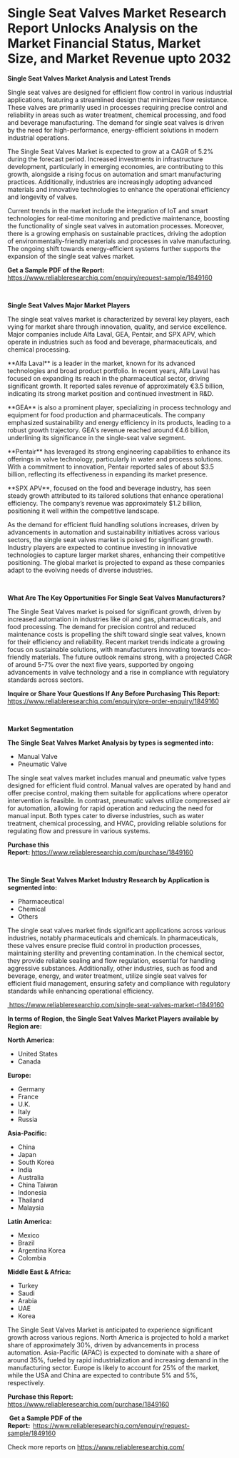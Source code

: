 <p><h1>Single Seat Valves Market Research Report Unlocks Analysis on the Market Financial Status, Market Size, and Market Revenue upto 2032</h1></p><p><strong>Single Seat Valves Market Analysis and Latest Trends</strong></p>
<p><p>Single seat valves are designed for efficient flow control in various industrial applications, featuring a streamlined design that minimizes flow resistance. These valves are primarily used in processes requiring precise control and reliability in areas such as water treatment, chemical processing, and food and beverage manufacturing. The demand for single seat valves is driven by the need for high-performance, energy-efficient solutions in modern industrial operations.</p><p>The Single Seat Valves Market is expected to grow at a CAGR of 5.2% during the forecast period. Increased investments in infrastructure development, particularly in emerging economies, are contributing to this growth, alongside a rising focus on automation and smart manufacturing practices. Additionally, industries are increasingly adopting advanced materials and innovative technologies to enhance the operational efficiency and longevity of valves.</p><p>Current trends in the market include the integration of IoT and smart technologies for real-time monitoring and predictive maintenance, boosting the functionality of single seat valves in automation processes. Moreover, there is a growing emphasis on sustainable practices, driving the adoption of environmentally-friendly materials and processes in valve manufacturing. The ongoing shift towards energy-efficient systems further supports the expansion of the single seat valves market.</p></p>
<p><strong>Get a Sample PDF of the Report:&nbsp;</strong> <a href="https://www.reliableresearchiq.com/enquiry/request-sample/1849160?utm_campaign=2735&utm_medium=2&utm_source=Github&utm_content=ia&utm_term=11042025&utm_id=single-seat-valves">https://www.reliableresearchiq.com/enquiry/request-sample/1849160</a></p>
<p>&nbsp;</p>
<p><strong>Single Seat Valves Major Market Players</strong></p>
<p><p>The single seat valves market is characterized by several key players, each vying for market share through innovation, quality, and service excellence. Major companies include Alfa Laval, GEA, Pentair, and SPX APV, which operate in industries such as food and beverage, pharmaceuticals, and chemical processing.</p><p>**Alfa Laval** is a leader in the market, known for its advanced technologies and broad product portfolio. In recent years, Alfa Laval has focused on expanding its reach in the pharmaceutical sector, driving significant growth. It reported sales revenue of approximately €3.5 billion, indicating its strong market position and continued investment in R&D.</p><p>**GEA** is also a prominent player, specializing in process technology and equipment for food production and pharmaceuticals. The company emphasized sustainability and energy efficiency in its products, leading to a robust growth trajectory. GEA's revenue reached around €4.6 billion, underlining its significance in the single-seat valve segment.</p><p>**Pentair** has leveraged its strong engineering capabilities to enhance its offerings in valve technology, particularly in water and process solutions. With a commitment to innovation, Pentair reported sales of about $3.5 billion, reflecting its effectiveness in expanding its market presence.</p><p>**SPX APV**, focused on the food and beverage industry, has seen steady growth attributed to its tailored solutions that enhance operational efficiency. The company’s revenue was approximately $1.2 billion, positioning it well within the competitive landscape.</p><p>As the demand for efficient fluid handling solutions increases, driven by advancements in automation and sustainability initiatives across various sectors, the single seat valves market is poised for significant growth. Industry players are expected to continue investing in innovative technologies to capture larger market shares, enhancing their competitive positioning. The global market is projected to expand as these companies adapt to the evolving needs of diverse industries.</p></p>
<p>&nbsp;</p>
<p><strong>What Are The Key Opportunities For Single Seat Valves Manufacturers?</strong></p>
<p><p>The Single Seat Valves market is poised for significant growth, driven by increased automation in industries like oil and gas, pharmaceuticals, and food processing. The demand for precision control and reduced maintenance costs is propelling the shift toward single seat valves, known for their efficiency and reliability. Recent market trends indicate a growing focus on sustainable solutions, with manufacturers innovating towards eco-friendly materials. The future outlook remains strong, with a projected CAGR of around 5-7% over the next five years, supported by ongoing advancements in valve technology and a rise in compliance with regulatory standards across sectors.</p></p>
<p><strong>Inquire or Share Your Questions If Any Before Purchasing This Report:</strong> <a href="https://www.reliableresearchiq.com/enquiry/pre-order-enquiry/1849160?utm_campaign=2735&utm_medium=2&utm_source=Github&utm_content=ia&utm_term=11042025&utm_id=single-seat-valves">https://www.reliableresearchiq.com/enquiry/pre-order-enquiry/1849160</a></p>
<p>&nbsp;</p>
<p><strong>Market Segmentation</strong></p>
<p><strong>The Single Seat Valves Market Analysis by types is segmented into:</strong></p>
<p><ul><li>Manual Valve</li><li>Pneumatic Valve</li></ul></p>
<p><p>The single seat valves market includes manual and pneumatic valve types designed for efficient fluid control. Manual valves are operated by hand and offer precise control, making them suitable for applications where operator intervention is feasible. In contrast, pneumatic valves utilize compressed air for automation, allowing for rapid operation and reducing the need for manual input. Both types cater to diverse industries, such as water treatment, chemical processing, and HVAC, providing reliable solutions for regulating flow and pressure in various systems.</p></p>
<p><strong>Purchase this Report:&nbsp;</strong><a href="https://www.reliableresearchiq.com/purchase/1849160?utm_campaign=2735&utm_medium=2&utm_source=Github&utm_content=ia&utm_term=11042025&utm_id=single-seat-valves">https://www.reliableresearchiq.com/purchase/1849160</a></p>
<p>&nbsp;</p>
<p><strong>The Single Seat Valves Market Industry Research by Application is segmented into:</strong></p>
<p><ul><li>Pharmaceutical</li><li>Chemical</li><li>Others</li></ul></p>
<p><p>The single seat valves market finds significant applications across various industries, notably pharmaceuticals and chemicals. In pharmaceuticals, these valves ensure precise fluid control in production processes, maintaining sterility and preventing contamination. In the chemical sector, they provide reliable sealing and flow regulation, essential for handling aggressive substances. Additionally, other industries, such as food and beverage, energy, and water treatment, utilize single seat valves for efficient fluid management, ensuring safety and compliance with regulatory standards while enhancing operational efficiency.</p></p>
<p><a href="https://www.reliableresearchiq.com/single-seat-valves-market-r1849160?utm_campaign=2735&utm_medium=2&utm_source=Github&utm_content=ia&utm_term=11042025&utm_id=single-seat-valves">&nbsp;https://www.reliableresearchiq.com/single-seat-valves-market-r1849160</a></p>
<p><strong>In terms of Region, the Single Seat Valves Market Players available by Region are:</strong></p>
<p>
    <p> <strong> North America: </strong>
        <ul>
            <li>United States</li>
            <li>Canada</li>
        </ul>
        </p> 
    <p> <strong> Europe: </strong>
        <ul>
            <li>Germany</li>
            <li>France</li>
            <li>U.K.</li>
            <li>Italy</li>
            <li>Russia</li>
        </ul>
        </p> 
    <p> <strong> Asia-Pacific: </strong>
        <ul>
            <li>China</li>
            <li>Japan</li>
            <li>South Korea</li>
            <li>India</li>
            <li>Australia</li>
            <li>China Taiwan</li>
            <li>Indonesia</li>
            <li>Thailand</li>
            <li>Malaysia</li>
        </ul>
        </p> 
    <p> <strong> Latin America: </strong>
        <ul>
            <li>Mexico</li>
            <li>Brazil</li>
            <li>Argentina Korea</li>
            <li>Colombia</li>
        </ul>
        </p> 
    <p> <strong> Middle East & Africa: </strong>
        <ul>
            <li>Turkey</li>
            <li>Saudi</li>
            <li>Arabia</li>
            <li>UAE</li>
            <li>Korea</li>
        </ul>
    </p>
    </p>
<p><p>The Single Seat Valves Market is anticipated to experience significant growth across various regions. North America is projected to hold a market share of approximately 30%, driven by advancements in process automation. Asia-Pacific (APAC) is expected to dominate with a share of around 35%, fueled by rapid industrialization and increasing demand in the manufacturing sector. Europe is likely to account for 25% of the market, while the USA and China are expected to contribute 5% and 5%, respectively.</p></p>
<p><strong>Purchase this Report: </strong><a href="https://www.reliableresearchiq.com/purchase/1849160?utm_campaign=2735&utm_medium=2&utm_source=Github&utm_content=ia&utm_term=11042025&utm_id=single-seat-valves">https://www.reliableresearchiq.com/purchase/1849160</a></p>
<p>&nbsp;<strong>Get a Sample PDF of the Report:&nbsp;&nbsp;</strong><a href="https://www.reliableresearchiq.com/enquiry/request-sample/1849160?utm_campaign=2735&utm_medium=2&utm_source=Github&utm_content=ia&utm_term=11042025&utm_id=single-seat-valves">https://www.reliableresearchiq.com/enquiry/request-sample/1849160</a></p>
<p><strong></strong></p>
<p>Check more reports on <a href="https://www.reliableresearchiq.com/?utm_campaign=2735&utm_medium=2&utm_source=Github&utm_content=ia&utm_term=11042025&utm_id=single-seat-valves">https://www.reliableresearchiq.com/</a></p>